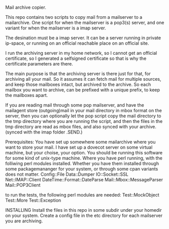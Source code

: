 Mail archive copier.

This repo contains two scripts to copy mail from a mailserver
to a mailarchive. One script for when the mailserver is a
pop3(s) server, and one variant for when the mailserver is
a imap server.

The desination must be a imap server. It can be a server running
in private ip-space, or running on an official reachable place
on an official site.

I run the archiving server in my home network, so I cannot get
an official certificate, so I generated a selfsigned certificate
so that is why the certificate parameters are there.

The main purpose is that the archiving server is there just for that,
for archiving all your mail. So it assumes it can fetch mail for
multiple sources, and keep those mailboxes intact, but archived
to the archive. So each mailbox you want to archive, can be prefixed
with a unique prefix, to keep the mailboxes apart.

If you are reading mail through some pop mailserver, and have the
mailagent store (outgoing)mail in your mail directory in mbox format 
on the server, then you can optionally let the pop script copy the mail
directory to the tmp directory where you are running the script, and then 
the files in the tmp directory are read as mbox files, and also 
synced with your archive. (synced with the imap folder 
<prefix>.SEND.<file>)

Prerequisites:
You have set up somewhere some mailarchive where you want to
store your mail. I have set up a dovecot server on some virtual
machine, but your choise, your option.
You should be running this software for some kind of unix-type
machine. Where you have perl running, with the folliwing perl
modules installed. Whether you have them installed through some
packagemananger for your system, or through some cpan variants
does not matter.
Config::File
Data::Dumper
IO::Socket::SSL
Net::IMAP::Client
DateTime::Format::DateParse
Mail::Mbox::MessageParser
Mail::POP3Client

to run the tests, the following perl modules are needed:
Test::MockObject
Test::More
Test::Exception




INSTALLING
Install the files in this repo in some subdir under your homedir
on your system. Create a config file in the etc directory for each
mailserver you are archiving.

